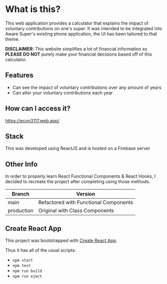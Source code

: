 # What is this?
This web application provides a calculator that explains the impact of voluntary contributions on one's super. It was intended to be integrated into Aware Super's existing phone application, the UI has been tailored to that theme.

**DISCLAIMER:** This website simplifies a lot of financial information so **PLEASE DO NOT** purely make your financial decisions based off of this calculator.

## Features
* Can see the impact of voluntary contributions over any amount of years
* Can alter your voluntary contributions each year

## How can I access it?
https://econ3117.web.app/

## Stack
This was developed using ReactJS and is hosted on a Firebase server

## Other Info
In order to properly learn React Functional Components & React Hooks, I decided to recreate the project after completing using those methods.

|Branch|Version|
|--|--|
|main|Refactored with Functional Components|
 |production|Original with Class Components|

## Create React App

This project was bootstrapped with [Create React App](https://github.com/facebook/create-react-app).

Thus it has all of the usual scripts:
* `npm start`
* `npm test`
* `npm run build`
* `npm run eject`
